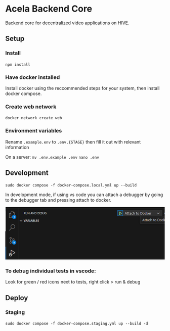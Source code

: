 # Acela Backend Core

Backend core for decentralized video applications on HIVE. 

## Setup

### Install
`npm install`

### Have docker installed

Install docker using the reccommended steps for your system, then install docker compose.

### Create web network

`docker network create web`

### Environment variables

Rename `.example.env` to `.env.{STAGE}` then fill it out with relevant information

On a server:
`mv .env.example .env`
`nano .env`

## Development
`sudo docker compose -f docker-compose.local.yml up --build`

In development mode, if using vs code you can attach a debugger by going to the debugger tab and pressing attach to docker.

![alt text](docs/debugging.png)

### To debug individual tests in vscode:
Look for green / red icons next to tests, right click > run & debug

## Deploy
### Staging
`sudo docker compose -f docker-compose.staging.yml up --build -d`

